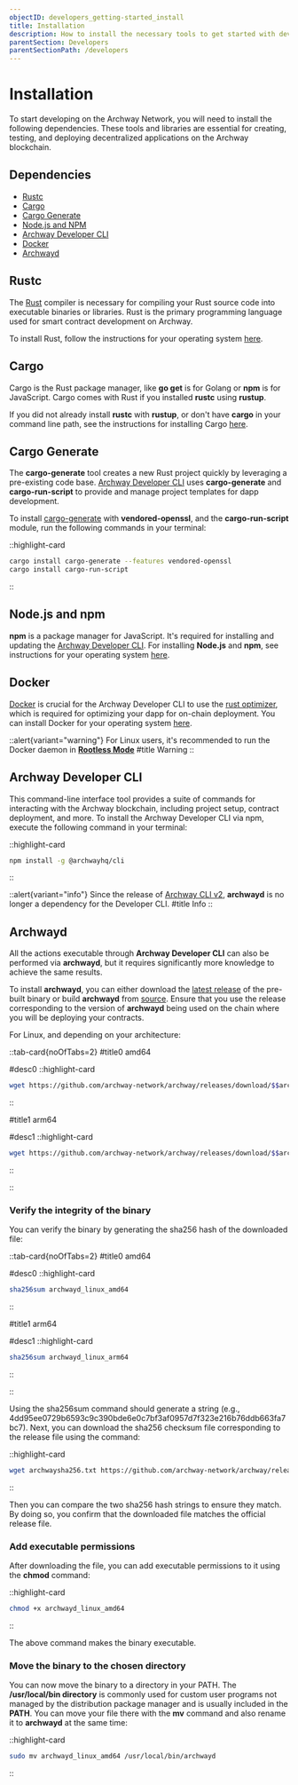 ```yaml
---
objectID: developers_getting-started_install
title: Installation
description: How to install the necessary tools to get started with developing on the Archway network
parentSection: Developers
parentSectionPath: /developers
---
```


# Installation

To start developing on the Archway Network, you will need to install the following dependencies. These tools and libraries are essential for creating, testing, and deploying decentralized applications on the Archway blockchain.

## Dependencies
- [Rustc](#rustc 'Install Rust')
- [Cargo](#cargo 'Install Cargo')
- [Cargo Generate](#cargo-generate 'Install Cargo Generate')
- [Node.js and NPM](#nodejs-and-npm 'Install Node.js and NPM')
- [Archway Developer CLI](#archway-developer-cli 'Install develolper CLI')
- [Docker](#docker 'Install Docker')
- [Archwayd](#archwayd-optional 'Install Archway Daemon')

## Rustc

The <a href="https://www.rust-lang.org/" target="_blank" title="Rust Homepage">Rust</a> compiler is necessary for compiling your Rust source code into executable binaries or libraries. Rust is the primary programming language used for smart contract development on Archway.

To install Rust, follow the instructions for your operating system <a href="https://www.rust-lang.org/tools/install" target="_blank" title="Install Rust">here</a>.

## Cargo

Cargo is the Rust package manager, like **go get** is for Golang or **npm** is for JavaScript. Cargo comes with Rust if you installed **rustc** using **rustup**.

If you did not already install **rustc** with **rustup**, or don't have **cargo** in your command line path, see the instructions for installing Cargo <a href="https://doc.rust-lang.org/cargo/getting-started/installation.html" target="_blank" title="Install Rust">here</a>.

## Cargo Generate

The **cargo-generate** tool creates a new Rust project quickly by leveraging a pre-existing code base. [Archway Developer CLI](#archway-developer-cli) uses **cargo-generate** and **cargo-run-script** to provide and manage project templates for dapp development.

To install <a href="https://cargo-generate.github.io/cargo-generate/installation.html#using-cargo-generate-with-vendored-openssl" target="_blank">cargo-generate</a> with **vendored-openssl**, and the **cargo-run-script** module, run the following commands in your terminal:

::highlight-card

```bash
cargo install cargo-generate --features vendored-openssl
cargo install cargo-run-script
```

::

## Node.js and npm

**npm** is a package manager for JavaScript. It's required for installing and updating the [Archway Developer CLI](#archway-developer-cli). For installing **Node.js** and **npm**, see instructions for your operating system <a href="https://docs.npmjs.com/downloading-and-installing-node-js-and-npm" target="_blank">here</a>.

<!--::alert{variant="info"}
**@archwayhq/cli** requires Node.js version 14 or higher, but some older versions in the `beta` release track required Node.js version 17. You can check which version you have installed using the command **archway --version**.

<a href="https://www.npmjs.com/package/@archwayhq/cli?activeTab=versions" target="_blank" >See all availble versions of @archwayhq/cli</a>
#title
Info
::-->

## Docker

<a href="https://docs.docker.com/" target="_blank" title="Install Docker">Docker</a> is crucial for the Archway Developer CLI to use the <a href="https://github.com/CosmWasm/rust-optimizer" target="_blank">rust optimizer</a>, which is required for optimizing your dapp for on-chain deployment. You can install Docker for your operating system <a href="https://docs.docker.com/get-docker/" target="_blank" title="Install Docker">here</a>.

::alert{variant="warning"}
For Linux users, it's recommended to run the Docker daemon in <a href="https://docs.docker.com/engine/security/rootless/" target="_blank"> **Rootless Mode**</a>
#title
Warning
::

## Archway Developer CLI

This command-line interface tool provides a suite of commands for interacting with the Archway blockchain, including project setup, contract deployment, and more. To install the Archway Developer CLI via npm, execute the following command in your terminal:

::highlight-card

```bash
npm install -g @archwayhq/cli
```
::

::alert{variant="info"}
Since the release of [Archway CLI v2](/developers/developer-tools/developer-cli), **archwayd** is no longer a dependency for the Developer CLI. 
#title
Info
::


## Archwayd

All the actions executable through **Archway Developer CLI** can also be performed via **archwayd**, but it requires significantly more knowledge to achieve the same results.

To install **archwayd**, you can either download the [latest release](https://github.com/archway-network/archway/releases) of the pre-built binary or build **archwayd** from [source](https://github.com/archway-network/archway#build-from-source). Ensure that you use the release corresponding to the version of **archwayd** being used on the chain where you will be deploying your contracts.

For Linux, and depending on your architecture:

::tab-card{noOfTabs=2}
#title0
amd64

#desc0
::highlight-card

```bash
wget https://github.com/archway-network/archway/releases/download/$$archwayVersion$$/archwayd_linux_amd64
```

::

#title1
arm64

#desc1
::highlight-card

```bash
wget https://github.com/archway-network/archway/releases/download/$$archwayVersion$$/archwayd_linux_arm64

```

::

::

### Verify the integrity of the binary

You can verify the binary by generating the sha256 hash of the downloaded file:

::tab-card{noOfTabs=2}
#title0
amd64

#desc0
::highlight-card

```bash
sha256sum archwayd_linux_amd64
```

::

#title1
arm64

#desc1
::highlight-card

```bash
sha256sum archwayd_linux_arm64

```

::

::

Using the sha256sum command should generate a string (e.g., 4dd95ee0729b6593c9c390bde6e0c7bf3af0957d7f323e216b76ddb663fa7bc7). Next, you can download the sha256 checksum file corresponding to the release file using the command:

::highlight-card

```bash
wget archwaysha256.txt https://github.com/archway-network/archway/releases/download/$$archwayVersion$$/archwayd_$$archwayVersion$$_checksums.txt

```

::

Then you can compare the two sha256 hash strings to ensure they match. By doing so, you confirm that the downloaded file matches the official release file.

### Add executable permissions

After downloading the file, you can add executable permissions to it using the **chmod** command:

::highlight-card

```bash
chmod +x archwayd_linux_amd64
```

::

The above command makes the binary executable.

### Move the binary to the chosen directory

You can now move the binary to a directory in your PATH. The **/usr/local/bin directory** is commonly used for custom user programs not managed by the distribution package manager and is usually included in the **PATH**. You can move your file there with the **mv** command and also rename it to **archwayd** at the same time:

::highlight-card

```bash
sudo mv archwayd_linux_amd64 /usr/local/bin/archwayd
```

::